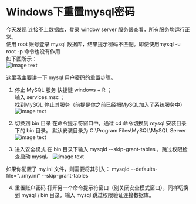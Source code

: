 # Windows下重置mysql密码 

今天发现 连接不上数据库，登录 window server 服务器查看，所有服务均运行正常。  
使用 root 账号登录 mysql 数据库，结果提示密码不匹配。即使使用mysql -u  root -p 命令也没有作用  
如下图所示：  
![image text](https://github.com/gorgeousCa/Dayup/blob/master/Windows%E4%B8%8B%E9%87%8D%E7%BD%AEmysql%E5%AF%86%E7%A0%81/mysql1.PNG)

这里我主要讲一下 mysql 用户密码的重置步骤。

1. 停止 MySQL 服务
快捷键 windows + R ；  
输入 services.msc  ；  
找到MySQL  停止其服务（前提是你之前已经把MySQL加入了系统服务中）
![image text](https://github.com/gorgeousCa/Dayup/blob/master/Windows%E4%B8%8B%E9%87%8D%E7%BD%AEmysql%E5%AF%86%E7%A0%81/%E6%9C%8D%E5%8A%A1.PNG)  

2. 切换到 bin 目录
在命令提示符窗口中，通过 cd 命令切换到 mysql 安装目录下的 bin 目录。
默认安装目录为 C:\Program Files\MySQL\MySQL Server   
![image text](https://github.com/gorgeousCa/Dayup/blob/master/Windows%E4%B8%8B%E9%87%8D%E7%BD%AEmysql%E5%AF%86%E7%A0%81/bin.PNG)

3. 进入安全模式 
在 bin 目录下输入 mysqld --skip-grant-tables ，跳过权限检查启动 mysql。
![image text](https://github.com/gorgeousCa/Dayup/blob/master/Windows%E4%B8%8B%E9%87%8D%E7%BD%AEmysql%E5%AF%86%E7%A0%81/bin1.PNG)

如果你配置了 my.ini 文件，则需要将其引入： mysqld --defaults-file="../my.ini" --skip-grant-tables 

4. 重置账户密码
打开另一个命令提示符窗口（别关闭安全模式窗口），同样切换到 mysql \ bin 目录，输入 mysql 跳过权限验证连接数据库。
